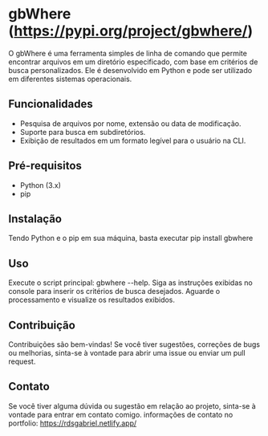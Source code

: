 # gbWhere (https://pypi.org/project/gbwhere/)

O gbWhere é uma ferramenta simples de linha de comando que permite encontrar arquivos em um diretório especificado, com base em critérios de busca personalizados. Ele é desenvolvido em Python e pode ser utilizado em diferentes sistemas operacionais.

## Funcionalidades

- Pesquisa de arquivos por nome, extensão ou data de modificação.
- Suporte para busca em subdiretórios.
- Exibição de resultados em um formato legível para o usuário na CLI.

## Pré-requisitos

- Python (3.x)
- pip

## Instalação
Tendo Python e o pip em sua máquina, basta executar pip install gbwhere

## Uso
Execute o script principal: gbwhere --help.
Siga as instruções exibidas no console para inserir os critérios de busca desejados.
Aguarde o processamento e visualize os resultados exibidos.

## Contribuição
Contribuições são bem-vindas! Se você tiver sugestões, correções de bugs ou melhorias, sinta-se à vontade para abrir uma issue ou enviar um pull request.

## Contato
Se você tiver alguma dúvida ou sugestão em relação ao projeto, sinta-se à vontade para entrar em contato comigo.
informações de contato no portfolio:
https://rdsgabriel.netlify.app/

